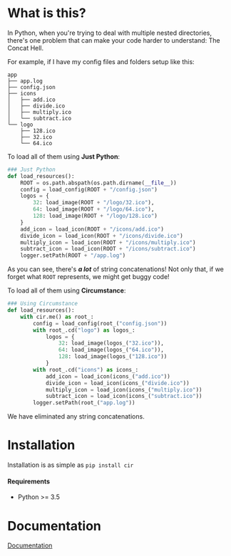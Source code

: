 # What is this?

In Python, when you're trying to deal with multiple nested directories, there's one problem that can make your code harder to understand: The Concat Hell.

For example, if I have my config files and folders setup like this:
```
app
├── app.log
├── config.json
├── icons
│   ├── add.ico
│   ├── divide.ico
│   ├── multiply.ico
│   └── subtract.ico
└── logo
    ├── 128.ico
    ├── 32.ico
    └── 64.ico
```

To load all of them using **Just Python**:
```python
### Just Python
def load_resources():
    ROOT = os.path.abspath(os.path.dirname(__file__))
    config = load_config(ROOT + "/config.json")
    logos = {
        32: load_image(ROOT + "/logo/32.ico"),
        64: load_image(ROOT + "/logo/64.ico"),
        128: load_image(ROOT + "/logo/128.ico")
    }
    add_icon = load_icon(ROOT + "/icons/add.ico")
    divide_icon = load_icon(ROOT + "/icons/divide.ico")
    multiply_icon = load_icon(ROOT + "/icons/multiply.ico")
    subtract_icon = load_icon(ROOT + "/icons/subtract.ico")
    logger.setPath(ROOT + "/app.log")
```

As you can see, there's ***a lot*** of string concatenations! Not only that, if we forget what `ROOT` represents, we might get buggy code! 

To load all of them using **Circumstance**:
```python
### Using Circumstance
def load_resources():
    with cir.me() as root_:
        config = load_config(root_("config.json"))
        with root_.cd("logo") as logos_:
            logos = {
                32: load_image(logos_("32.ico")),
                64: load_image(logos_("64.ico")),
                128: load_image(logos_("128.ico"))
            }
        with root_.cd("icons") as icons_:
            add_icon = load_icon(icons_("add.ico"))
            divide_icon = load_icon(icons_("divide.ico"))
            multiply_icon = load_icon(icons_("multiply.ico"))
            subtract_icon = load_icon(icons_("subtract.ico"))
        logger.setPath(root_("app.log"))
```

We have eliminated any string concatenations.

# Installation

Installation is as simple as `pip install cir`

#### Requirements

- Python >= 3.5

# Documentation

[Documentation](https://bill13579.github.io/circumstance/cir/)
